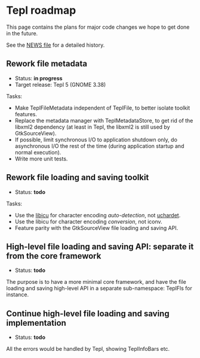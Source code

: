 Tepl roadmap
============

This page contains the plans for major code changes we hope to get done in the
future.

See the [NEWS file](../NEWS) for a detailed history.

Rework file metadata
--------------------

- Status: **in progress**
- Target release: Tepl 5 (GNOME 3.38)

Tasks:
- Make TeplFileMetadata independent of TeplFile, to better isolate toolkit
  features.
- Replace the metadata manager with TeplMetadataStore, to get rid of the libxml2
  dependency (at least in Tepl, the libxml2 is still used by GtkSourceView).
- If possible, limit synchronous I/O to application shutdown only, do
  asynchronous I/O the rest of the time (during application startup and normal
  execution).
- Write more unit tests.

Rework file loading and saving toolkit
--------------------------------------

- Status: **todo**

Tasks:
- Use the [libicu](http://site.icu-project.org/) for character encoding
  _auto-detection_, not
  [uchardet](https://www.freedesktop.org/wiki/Software/uchardet/).
- Use the libicu for character encoding _conversion_, not iconv.
- Feature parity with the GtkSourceView file loading and saving API.

High-level file loading and saving API: separate it from the core framework
---------------------------------------------------------------------------

- Status: **todo**

The purpose is to have a more minimal core framework, and have the file loading
and saving high-level API in a separate sub-namespace: TeplFls for instance.

Continue high-level file loading and saving implementation
----------------------------------------------------------

- Status: **todo**

All the errors would be handled by Tepl, showing TeplInfoBars etc.

